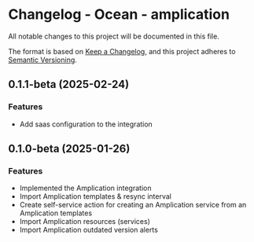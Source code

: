 # Changelog - Ocean - amplication

All notable changes to this project will be documented in this file.

The format is based on [Keep a Changelog](https://keepachangelog.com/en/1.0.0/),
and this project adheres to [Semantic Versioning](https://semver.org/spec/v2.0.0.html).

## 0.1.1-beta (2025-02-24)

### Features

- Add saas configuration to the integration

## 0.1.0-beta (2025-01-26)

### Features

- Implemented the Amplication integration
- Import Amplication templates & resync interval
- Create self-service action for creating an Amplication service from an Amplication templates
- Import Amplication resources (services)
- Import Amplication outdated version alerts
